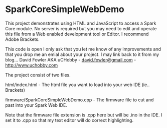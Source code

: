 SparkCoreSimpleWebDemo
====================
This project demonstrates using HTML and JavaScript to access a Spark Core module. 
No server is required but you may need to edit and operate this file from a Web 
enabled development tool or Editor. I recommend Adobe Brackets.

This code is open I only ask that you let me know of any improvements 
and that you drop me an emial about your project. I may link back to it 
from my blog...
David Fowler AKA uCHobby - david.fowler@gmail.com - http://www.uchobby.com

The project consist of two files.

html/index.html - The html file you want to load into your web IDE (ie.. Brackets)

firmware/SparkCoreSimpleWebDemo.cpp - The firmware file to cut and past into your Spark Web IDE. 

Note that the firmware file extension is .cpp here but will be .ino in the IDE.  I set it to .cpp
so that my text editor will do correct highlighting.
